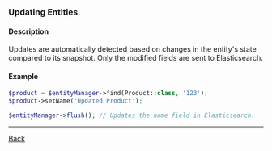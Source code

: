 ### Updating Entities

#### Description
Updates are automatically detected based on changes in the entity's state compared to its snapshot. Only the modified fields are sent to Elasticsearch.

#### Example
```php
$product = $entityManager->find(Product::class, '123');
$product->setName('Updated Product');

$entityManager->flush(); // Updates the name field in Elasticsearch.
```

---

[Back](./FEATURES_DOCUMENTATION.md)
